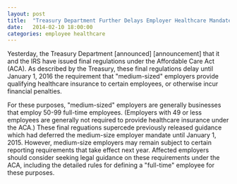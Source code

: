 ```yaml
---
layout: post
title:  "Treasury Department Further Delays Employer Healthcare Mandate for "Medium-Sized" Employers"
date:   2014-02-10 18:00:00
categories: employee healthcare
---
```


Yesterday, the Treasury Department [announced] [announcement] that it and the IRS have issued final regulations under the Affordable Care Act 
(ACA). As described by the Treasury, these final regulations delay until January 1, 2016 the requirement that "medium-sized" employers provide 
qualifying healthcare insurance to certain employees, or otherwise incur financial penalties.  

For these purposes, "medium-sized" employers are generally businesses that employ 50-99 full-time employees. (Employers with 49 or less 
employees are generally not required to provide healthcare insurance under the ACA.) These final reguations supercede previously released guidance 
which had deferred the medium-size employer mandate until January 1, 2015. However, medium-size employers may remain subject to certain 
reporting requirements that take effect next year. Affected employers should consider seeking legal guidance on these requirements under 
the ACA, including the detailed rules for defining a "full-time" employee for these purposes.


[accouncement]: http://www.treasury.gov/press-center/press-releases/Pages/jl2290.aspx